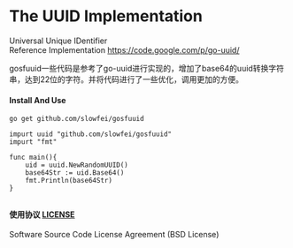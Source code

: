 The UUID Implementation
========

Universal Unique IDentifier<br/>
Reference Implementation https://code.google.com/p/go-uuid/<br/>

gosfuuid一些代码是参考了go-uuid进行实现的，增加了base64的uuid转换字符串，达到22位的字符。并将代码进行了一些优化，调用更加的方便。

#### Install And Use

	go get github.com/slowfei/gosfuuid

```golang
impurt uuid "github.com/slowfei/gosfuuid"
impurt "fmt"

func main(){
	uid = uuid.NewRandomUUID()
	base64Str := uid.Base64()
	fmt.Println(base64Str)
}

```

##
#### 使用协议 [LICENSE](https://github.com/slowfei/gosfuuid/blob/master/LICENSE)

Software Source Code License Agreement (BSD License)

###
